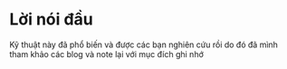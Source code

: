 # Lời nói đầu
Kỹ thuật này đã phổ biến và được các bạn nghiên cứu rồi do đó đã mình tham khảo các blog và note lại với mục đích ghi nhớ
